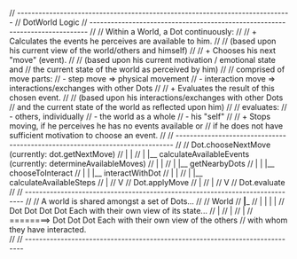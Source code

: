 // -----------------------------------------------------------------------------
// DotWorld Logic
// -----------------------------------------------------------------------------
//
// Within a World, a Dot continuously:
//
// + Calculates the events he perceives are available to him.
//
//     (based upon his current view of the world/others and himself)
//
// + Chooses his next "move" (event).
//
//     (based upon his current motivation / emotional state and
//     the current state of the world as perceived by him)
//
//     comprised of move parts:
//       - step move         => physical movement
//       - interaction move  => interactions/exchanges with other Dots
//
// + Evaluates the result of this chosen event.
//
//     (based upon his interactions/exchanges with other Dots
//     and the current state of the world as reflected upon him)
//
//     evaluates:
//       - others, individually
//       - the world as a whole
//       - his "self"
//
// + Stops moving, if he perceives he has no events available or
//   if he does not have sufficient motivation to choose an event.
//
// -----------------------------------------------------------------------------
//
//  Dot.chooseNextMove                    (currently: dot.getNextMove)
//   |   |
//   |   |__ calculateAvailableEvents     (currently: determineAvailableMoves)
//   |        |
//   |        |__ getNearbyDots
//   |        |    |__ chooseToInteract
//   |        |         |__ interactWithDot
//   |        |
//   |        |__ calculateAvailableSteps
//   |
//   V
//  Dot.applyMove
//   |
//   |
//   V
//  Dot.evaluate
//
// -----------------------------------------------------------------------------
//
//   A world is shared amongst a set of Dots...
//
//        World
//    ______|_______
//   |    |    |    |
//  Dot  Dot  Dot  Dot        Each with their own view of its state...
//   |
//   |
//   |
//    ========>  Dot  Dot  Dot        Each with their own view of the others
//                                            with whom they have interacted.  
//
// -----------------------------------------------------------------------------
